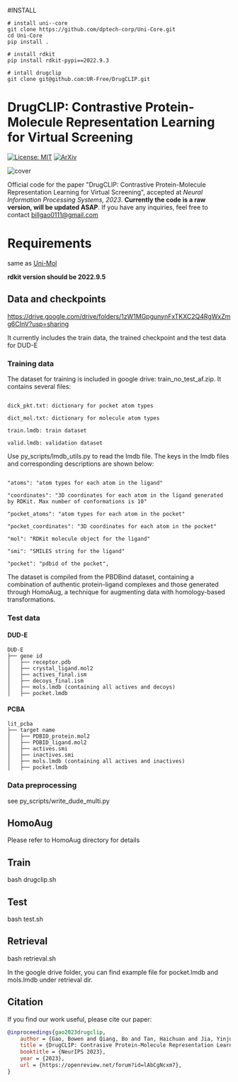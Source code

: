 #INSTALL 
```
# install uni--core
git clone https://github.com/dptech-corp/Uni-Core.git
cd Uni-Core
pip install .

# install rdkit
pip install rdkit-pypi==2022.9.3

# intall drugclip
git clone git@github.com:UR-Free/DrugCLIP.git

```

# DrugCLIP: Contrastive Protein-Molecule Representation Learning for Virtual Screening

[![License: MIT](https://img.shields.io/badge/License-MIT-yellow.svg)](https://github.com/xxxx/blob/main/LICENSE)
[![ArXiv](http://img.shields.io/badge/cs.LG-arXiv%3A2310.06367-B31B1B.svg)](https://arxiv.org/pdf/2310.06367.pdf)

<!-- [[Code](xxxx - Overview)] -->

![cover](framework.png)

Official code for the paper "DrugCLIP: Contrastive Protein-Molecule Representation Learning for Virtual Screening", accepted at *Neural Information Processing Systems, 2023*. **Currently the code is a raw version, will be updated ASAP**. If you have any inquiries, feel free to contact billgao0111@gmail.com

# Requirements

same as [Uni-Mol](https://github.com/dptech-corp/Uni-Mol/tree/main/unimol)

**rdkit version should be 2022.9.5**

## Data and checkpoints

https://drive.google.com/drive/folders/1zW1MGpgunynFxTKXC2Q4RgWxZmg6CInV?usp=sharing

It currently includes the train data, the trained checkpoint and the test data for DUD-E



### Training data

The dataset for training is included in google drive: train_no_test_af.zip. It contains several files:

```

dick_pkt.txt: dictionary for pocket atom types

dict_mol.txt: dictionary for molecule atom types

train.lmdb: train dataset

valid.lmdb: validation dataset

```

Use py_scripts/lmdb_utils.py to read the lmdb file. The keys in the lmdb files and corresponding descriptions are shown below:

```

"atoms": "atom types for each atom in the ligand" 

"coordinates": "3D coordinates for each atom in the ligand generated by RDKit. Max number of conformations is 10"

"pocket_atoms": "atom types for each atom in the pocket"

"pocket_coordinates": "3D coordinates for each atom in the pocket"

"mol": "RDKit molecule object for the ligand"

"smi": "SMILES string for the ligand"

"pocket": "pdbid of the pocket",
```


The dataset is compiled from the PBDBind dataset, containing a combination of authentic protein-ligand complexes and those generated through HomoAug, a technique for augmenting data with homology-based transformations.


### Test data

#### DUD-E

```
DUD-E
├── gene id
│   ├── receptor.pdb
│   ├── crystal_ligand.mol2
│   ├── actives_final.ism
│   ├── decoys_final.ism
│   ├── mols.lmdb (containing all actives and decoys)
│   ├── pocket.lmdb

```

#### PCBA

```
lit_pcba
├── target name
│   ├── PDBID_protein.mol2
│   ├── PDBID_ligand.mol2
│   ├── actives.smi
│   ├── inactives.smi
│   ├── mols.lmdb (containing all actives and inactives)
│   ├── pocket.lmdb

```


### Data preprocessing

see py_scripts/write_dude_multi.py

## HomoAug

Please refer to HomoAug directory for details

## Train

bash drugclip.sh

## Test

bash test.sh


## Retrieval 

bash retrieval.sh

In the google drive folder, you can find example file for pocket.lmdb and mols.lmdb under retrieval dir.


## Citation

If you find our work useful, please cite our paper:

```bibtex
@inproceedings{gao2023drugclip,
    author = {Gao, Bowen and Qiang, Bo and Tan, Haichuan and Jia, Yinjun and Ren, Minsi and Lu, Minsi and Liu, Jingjing and Ma, Wei-Ying and Lan, Yanyan},
    title = {DrugCLIP: Contrasive Protein-Molecule Representation Learning for Virtual Screening},
    booktitle = {NeurIPS 2023},
    year = {2023},
    url = {https://openreview.net/forum?id=lAbCgNcxm7},
}
```
